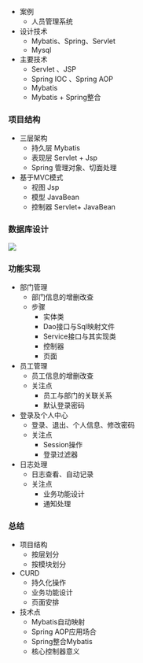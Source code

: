 + 案例
  - 人员管理系统
+ 设计技术
  - Mybatis、Spring、Servlet
  - Mysql
+ 主要技术
  - Servlet 、JSP 
  - Spring IOC 、Spring AOP
  - Mybatis
  - Mybatis + Spring整合

### 项目结构

+ 三层架构
  - 持久层   Mybatis
  - 表现层  Servlet + Jsp 
  - Spring  管理对象、切面处理
+ 基于MVC模式
  - 视图 Jsp
  - 模型 JavaBean
  - 控制器 Servlet+ JavaBean

### 数据库设计

![](http://a4.qpic.cn/psb?/V11ree7s3wel2Y/RAozOb2jhixyyLvOwvKtIuXL*bGj948qja00y4vZZVo!/m/dDcBAAAAAAAAnull&bo=kQPeAQAAAAADB28!&rf=photolist&t=5)

### 功能实现

+ 部门管理
  - 部门信息的增删改查
  - 步骤
    - 实体类
    - Dao接口与Sql映射文件
    - Service接口与其实现类
    - 控制器
    - 页面
+ 员工管理
  + 员工信息的增删改查
  + 关注点
    - 员工与部门的关联关系
    - 默认登录密码
+ 登录及个人中心
  - 登录、退出、个人信息、修改密码
  - 关注点
    - Session操作
    - 登录过滤器
+ 日志处理
  - 日志查看、自动记录
  - 关注点
    - 业务功能设计
    - 通知处理

### 总结

+ 项目结构
  - 按层划分
  - 按模块划分
+ CURD
  - 持久化操作
  - 业务功能设计
  - 页面安排
+ 技术点
  - Mybatis自动映射
  - Spring AOP应用场合
  - Spring整合Mybatis
  - 核心控制器意义